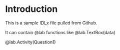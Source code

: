# Introduction

This is a sample IDLx file pulled from Github.

It can contain @lab functions like @lab.TextBox(data)

@lab.Activity(Question1)

